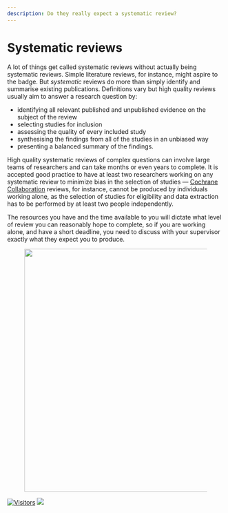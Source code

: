 ```yaml
---
description: Do they really expect a systematic review?
---
```


# Systematic reviews

A lot of things get called systematic reviews without actually being systematic reviews. Simple literature reviews, for instance, might aspire to the badge. But _systematic_ reviews do more than simply identify and summarise existing publications. Definitions vary but high quality reviews usually aim to answer a research question by:

* identifying all relevant published and unpublished evidence on the subject of the review
* selecting studies for inclusion
* assessing the quality of every included study
* synthesising the findings from all of the studies in an unbiased way
* presenting a balanced summary of the findings.

High quality systematic reviews of complex questions can involve large teams of researchers and can take months or even years to complete. It is accepted good practice to have at least two researchers working on any systematic review to minimize bias in the selection of studies — [Cochrane Collaboration](https://www.cochrane.org/) reviews, for instance, cannot be produced by individuals working alone, as the selection of studies for eligibility and data extraction has to be performed by at least two people independently.

The resources you have and the time available to you will dictate what level of review you can reasonably hope to complete, so if you are working alone, and have a short deadline, you need to discuss with your supervisor exactly what they expect you to produce.



<figure><img src="https://media.licdn.com/dms/image/D4D22AQHP-bgYbGY9aw/feedshare-shrink_800/0/1692287929260?e=2147483647&#x26;v=beta&#x26;t=m9jJuoRUP6GrLMJ7iEL9LTC9_qkwUIDxbE0qfDIC_ko" alt="" width="563"></figure>

[![Visitors](https://api.visitorbadge.io/api/visitors?path=https%3A%2F%2Fgithub.com%2Fdrshahizan\&labelColor=%23697689\&countColor=%23555555\&style=plastic)](https://visitorbadge.io/status?path=https%3A%2F%2Fgithub.com%2Fdrshahizan) ![](https://hit.yhype.me/github/profile?user\_id=81284918)